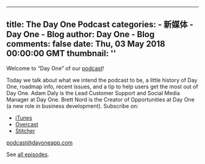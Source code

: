 
---
title: The Day One Podcast
categories: 
    - 新媒体
    - Day One - Blog
author: Day One - Blog
comments: false
date: Thu, 03 May 2018 00:00:00 GMT
thumbnail: ''
---

<div>   
<p>Welcome to “Day One” of our <a href="https://dayoneapp.com/podcast/">podcast</a>!</p><p>Today we talk about what we intend the podcast to be, a little history of Day One, roadmap info, recent issues, and a tip to help users get the most out of Day One. Adam Daly is the Lead Customer Support and Social Media Manager at Day One. Brett Nord is the Creator of Opportunities at Day One (a new role in business development). Subscribe on:</p><ul><li><a href="https://itunes.apple.com/us/podcast/the-day-one-podcast/id1366598938">iTunes</a></li><li><a href="https://overcast.fm/itunes1366598938/the-day-one-podcast">Overcast</a></li><li><a href="https://www.stitcher.com/podcast/day-one/the-day-one-podcast">Stitcher</a></li></ul><p><a href="mailto:podcast@dayoneapp.com">podcast@dayoneapp.com</a></p><p>See <a href="https://dayoneapp.com/podcast/">all episodes</a>.</p>  
</div>
            